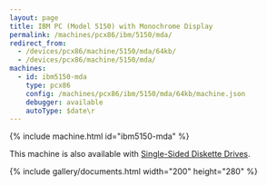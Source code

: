 ```yaml
---
layout: page
title: IBM PC (Model 5150) with Monochrome Display
permalink: /machines/pcx86/ibm/5150/mda/
redirect_from:
  - /devices/pcx86/machine/5150/mda/64kb/
  - /devices/pcx86/machine/5150/mda/
machines:
  - id: ibm5150-mda
    type: pcx86
    config: /machines/pcx86/ibm/5150/mda/64kb/machine.json
    debugger: available
    autoType: $date\r
---
```


{% include machine.html id="ibm5150-mda" %}

This machine is also available with [Single-Sided Diskette Drives](ssdd/).

{% include gallery/documents.html width="200" height="280" %}
